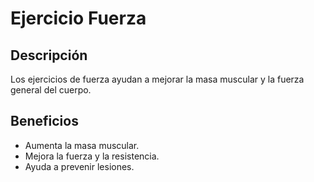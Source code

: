 # Ejercicio Fuerza 

## Descripción

Los ejercicios de fuerza ayudan a mejorar la masa muscular y la fuerza general del cuerpo.

## Beneficios

- Aumenta la masa muscular.
- Mejora la fuerza y la resistencia.
- Ayuda a prevenir lesiones.





